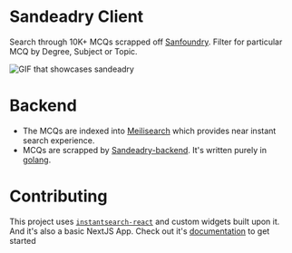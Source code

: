 # Sandeadry Client

Search through 10K+ MCQs scrapped off [Sanfoundry](https://sanfoundry.com/). Filter for particular MCQ by Degree, Subject or Topic.

![GIF that showcases sandeadry](public/sandeadry.gif)

# Backend

- The MCQs are indexed into [Meilisearch](https://meilisearch.com/) which provides near instant search experience. 
- MCQs are scrapped by [Sandeadry-backend](https://github.com/smartclash/Sandeadry). It's written purely in [golang](https://golang.org/).

# Contributing

This project uses [`instantsearch-react`](https://github.com/algolia/react-instantsearch/) and custom widgets built upon it. And it's also a basic NextJS App. Check out it's [documentation](https://nextjs.org/) to get started
